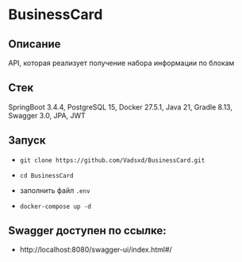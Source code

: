 # BusinessCard

## Описание 
API, которая реализует получение набора информации по блокам

## Стек 
SpringBoot 3.4.4, PostgreSQL 15, Docker 27.5.1, Java 21, Gradle 8.13, Swagger 3.0, JPA, JWT

## Запуск
*     git clone https://github.com/Vadsxd/BusinessCard.git
*     cd BusinessCard
* заполнить файл `.env`
*     docker-compose up -d

## Swagger доступен по ссылке:
* http://localhost:8080/swagger-ui/index.html#/